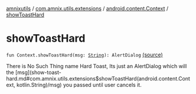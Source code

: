 [amnixutils](../../index.md) / [com.amnix.utils.extensions](../index.md) / [android.content.Context](index.md) / [showToastHard](./show-toast-hard.md)

# showToastHard

`fun Context.showToastHard(msg: `[`String`](https://kotlinlang.org/api/latest/jvm/stdlib/kotlin/-string/index.html)`): AlertDialog` [(source)](https://github.com/AmniX/amnixUtils/tree/master/amnixutils/src/main/java/com/amnix/utils/extensions/ContextExtension.kt#L62)

There is No Such Thing name Hard Toast, Its just an AlertDialog which will the [msg](show-toast-hard.md#com.amnix.utils.extensions$showToastHard(android.content.Context, kotlin.String)/msg) you passed until user cancels it.


